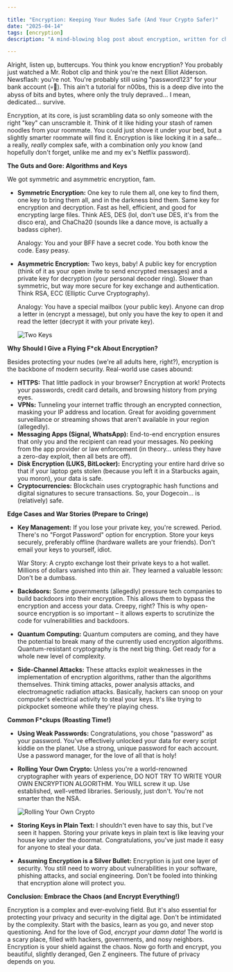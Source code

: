 ```yaml
---

title: "Encryption: Keeping Your Nudes Safe (And Your Crypto Safer)"
date: "2025-04-14"
tags: [encryption]
description: "A mind-blowing blog post about encryption, written for chaotic Gen Z engineers."

---
```


Alright, listen up, buttercups. You think you know encryption? You probably just watched a Mr. Robot clip and think you're the next Elliot Alderson. Newsflash: you're not. You're probably still using "password123" for your bank account (💀🙏). This ain't a tutorial for n00bs, this is a deep dive into the abyss of bits and bytes, where only the truly depraved… I mean, dedicated… survive.

Encryption, at its core, is just scrambling data so only someone with the right "key" can unscramble it. Think of it like hiding your stash of ramen noodles from your roommate. You could just shove it under your bed, but a slightly smarter roommate will find it. Encryption is like locking it in a safe… a really, *really* complex safe, with a combination only *you* know (and hopefully don't forget, unlike me and my ex's Netflix password).

**The Guts and Gore: Algorithms and Keys**

We got symmetric and asymmetric encryption, fam.

*   **Symmetric Encryption:** One key to rule them all, one key to find them, one key to bring them all, and in the darkness bind them. Same key for encryption and decryption. Fast as hell, efficient, and good for encrypting large files. Think AES, DES (lol, don't use DES, it's from the disco era), and ChaCha20 (sounds like a dance move, is actually a badass cipher).

    Analogy: You and your BFF have a secret code. You both know the code. Easy peasy.

*   **Asymmetric Encryption:** Two keys, baby! A public key for encryption (think of it as your open invite to send encrypted messages) and a private key for decryption (your personal decoder ring). Slower than symmetric, but way more secure for key exchange and authentication. Think RSA, ECC (Elliptic Curve Cryptography).

    Analogy: You have a special mailbox (your public key). Anyone can drop a letter in (encrypt a message), but only you have the key to open it and read the letter (decrypt it with your private key).

    ![Two Keys](https://i.kym-cdn.com/photos/images/original/002/326/061/6a0.jpg)

**Why Should I Give a Flying F*ck About Encryption?**

Besides protecting your nudes (we're all adults here, right?), encryption is the backbone of modern security. Real-world use cases abound:

*   **HTTPS:** That little padlock in your browser? Encryption at work! Protects your passwords, credit card details, and browsing history from prying eyes.
*   **VPNs:** Tunneling your internet traffic through an encrypted connection, masking your IP address and location. Great for avoiding government surveillance or streaming shows that aren't available in your region (allegedly).
*   **Messaging Apps (Signal, WhatsApp):** End-to-end encryption ensures that only you and the recipient can read your messages. No peeking from the app provider or law enforcement (in theory… unless they have a zero-day exploit, then all bets are off).
*   **Disk Encryption (LUKS, BitLocker):** Encrypting your entire hard drive so that if your laptop gets stolen (because you left it in a Starbucks again, you moron), your data is safe.
*   **Cryptocurrencies:** Blockchain uses cryptographic hash functions and digital signatures to secure transactions. So, your Dogecoin… is (relatively) safe.

**Edge Cases and War Stories (Prepare to Cringe)**

*   **Key Management:** If you lose your private key, you're screwed. Period. There's no "Forgot Password" option for encryption. Store your keys securely, preferably offline (hardware wallets are your friends). Don't email your keys to yourself, idiot.

    War Story: A crypto exchange lost their private keys to a hot wallet. Millions of dollars vanished into thin air. They learned a valuable lesson: Don't be a dumbass.

*   **Backdoors:** Some governments (allegedly) pressure tech companies to build backdoors into their encryption. This allows them to bypass the encryption and access your data. Creepy, right? This is why open-source encryption is so important – it allows experts to scrutinize the code for vulnerabilities and backdoors.

*   **Quantum Computing:** Quantum computers are coming, and they have the potential to break many of the currently used encryption algorithms. Quantum-resistant cryptography is the next big thing. Get ready for a whole new level of complexity.

*   **Side-Channel Attacks:** These attacks exploit weaknesses in the implementation of encryption algorithms, rather than the algorithms themselves. Think timing attacks, power analysis attacks, and electromagnetic radiation attacks. Basically, hackers can snoop on your computer's electrical activity to steal your keys. It's like trying to pickpocket someone while they're playing chess.

**Common F*ckups (Roasting Time!)**

*   **Using Weak Passwords:** Congratulations, you chose "password" as your password. You've effectively unlocked your data for every script kiddie on the planet. Use a strong, unique password for each account. Use a password manager, for the love of all that is holy!
*   **Rolling Your Own Crypto:** Unless you're a world-renowned cryptographer with years of experience, DO NOT TRY TO WRITE YOUR OWN ENCRYPTION ALGORITHM. You WILL screw it up. Use established, well-vetted libraries. Seriously, just don't. You're not smarter than the NSA.

    ![Rolling Your Own Crypto](https://imgflip.com/i/5x0a09)

*   **Storing Keys in Plain Text:** I shouldn't even have to say this, but I've seen it happen. Storing your private keys in plain text is like leaving your house key under the doormat. Congratulations, you've just made it easy for anyone to steal your data.
*   **Assuming Encryption is a Silver Bullet:** Encryption is just one layer of security. You still need to worry about vulnerabilities in your software, phishing attacks, and social engineering. Don't be fooled into thinking that encryption alone will protect you.

**Conclusion: Embrace the Chaos (and Encrypt Everything!)**

Encryption is a complex and ever-evolving field. But it's also essential for protecting your privacy and security in the digital age. Don't be intimidated by the complexity. Start with the basics, learn as you go, and never stop questioning. And for the love of God, *encrypt your damn data!* The world is a scary place, filled with hackers, governments, and nosy neighbors. Encryption is your shield against the chaos. Now go forth and encrypt, you beautiful, slightly deranged, Gen Z engineers. The future of privacy depends on you.

